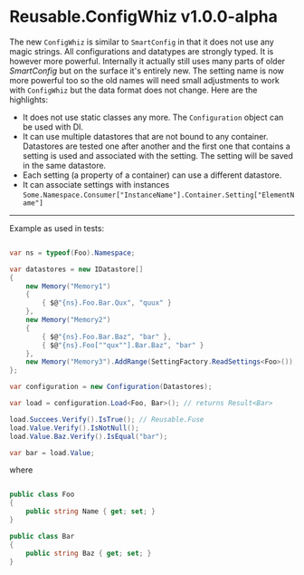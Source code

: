 # Reusable.ConfigWhiz v1.0.0-alpha

The new `ConfigWhiz` is similar to `SmartConfig` in that it does not use any magic strings. All configurations and datatypes are strongly typed. It is however more powerful. Internally it actually still uses many parts of older _SmartConfig_ but on the surface it's entirely new. The setting name is now more powerful too so the old names will need small adjustments to work with `ConfigWhiz` but the data format does not change. Here are the highlights:

- It does not use static classes any more. The `Configuration` object can be used with DI.
- It can use multiple datastores that are not bound to any container. Datastores are tested one after another and the first one that contains a setting is used and associated with the setting. The setting will be saved in the same datastore. 
- Each setting (a property of a container) can use a different datastore.
- It can associate settings with instances `Some.Namespace.Consumer["InstanceName"].Container.Setting["ElementName"]`

---

Example as used in tests:

```cs

var ns = typeof(Foo).Namespace;

var datastores = new IDatastore[]
{
    new Memory("Memory1")
    {
        { $@"{ns}.Foo.Bar.Qux", "quux" }
    },
    new Memory("Memory2")
    {
        { $@"{ns}.Foo.Bar.Baz", "bar" },
        { $@"{ns}.Foo[""qux""].Bar.Baz", "bar" }
    },
    new Memory("Memory3").AddRange(SettingFactory.ReadSettings<Foo>()), 
};

var configuration = new Configuration(Datastores);

var load = configuration.Load<Foo, Bar>(); // returns Result<Bar>

load.Succees.Verify().IsTrue(); // Reusable.Fuse
load.Value.Verify().IsNotNull();
load.Value.Baz.Verify().IsEqual("bar");

var bar = load.Value;

```

where

```cs

public class Foo
{
    public string Name { get; set; }
}

public class Bar
{
    public string Baz { get; set; }
}
```
